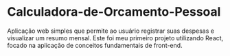 # Calculadora-de-Orcamento-Pessoal
Aplicação web simples que permite ao usuário registrar suas despesas e visualizar um resumo mensal. Este foi meu primeiro projeto utilizando React, focado na aplicação de conceitos fundamentais de front-end.
